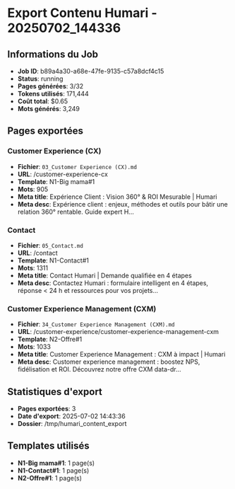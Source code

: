 # Export Contenu Humari - 20250702_144336

## Informations du Job
- **Job ID**: b89a4a30-a68e-47fe-9135-c57a8dcf4c15
- **Status**: running
- **Pages générées**: 3/32
- **Tokens utilisés**: 171,444
- **Coût total**: $0.65
- **Mots générés**: 3,249

## Pages exportées

### Customer Experience (CX)
- **Fichier**: `03_Customer Experience (CX).md`
- **URL**: /customer-experience-cx
- **Template**: N1-Big mama#1
- **Mots**: 905
- **Meta title**: Expérience Client : Vision 360° & ROI Mesurable | Humari
- **Meta desc**: Expérience client : enjeux, méthodes et outils pour bâtir une relation 360° rentable. Guide expert H...

### Contact
- **Fichier**: `05_Contact.md`
- **URL**: /contact
- **Template**: N1-Contact#1
- **Mots**: 1311
- **Meta title**: Contact Humari | Demande qualifiée en 4 étapes
- **Meta desc**: Contactez Humari : formulaire intelligent en 4 étapes, réponse < 24 h et ressources pour vos projets...

### Customer Experience Management (CXM)
- **Fichier**: `34_Customer Experience Management (CXM).md`
- **URL**: /customer-experience/customer-experience-management-cxm
- **Template**: N2-Offre#1
- **Mots**: 1033
- **Meta title**: Customer Experience Management : CXM à impact | Humari
- **Meta desc**: Customer experience management : boostez NPS, fidélisation et ROI. Découvrez notre offre CXM data-dr...


## Statistiques d'export
- **Pages exportées**: 3
- **Date d'export**: 2025-07-02 14:43:36
- **Dossier**: /tmp/humari_content_export

## Templates utilisés
- **N1-Big mama#1**: 1 page(s)
- **N1-Contact#1**: 1 page(s)
- **N2-Offre#1**: 1 page(s)
